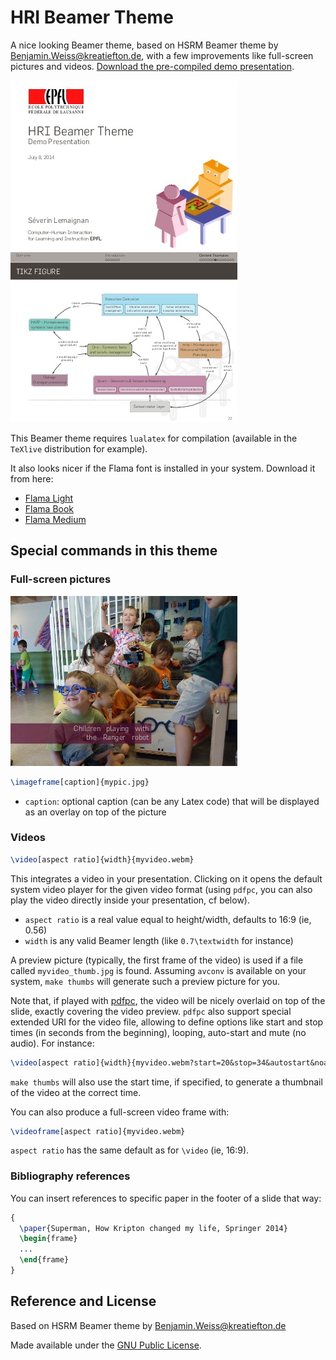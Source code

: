 HRI Beamer Theme
================

A nice looking Beamer theme, based on HSRM Beamer theme by
[Benjamin.Weiss@kreatiefton.de](mailto:Benjamin.Weiss@kreatiefton.de), with a
few improvements like full-screen pictures and videos. [Download the
pre-compiled demo presentation](presentation.pdf).

![Title page](doc/ex1.jpg)
![TikZ figure](doc/ex3.jpg)


This Beamer theme requires `lualatex` for compilation (available in the `TeXlive` distribution for example).

It also looks nicer if the Flama font is installed in your system. Download it from here: 
- [Flama Light](http://fontpark.net/en/font/flamalight)
- [Flama Book](http://fontpark.net/en/font/flamabook)
- [Flama Medium](http://fontpark.net/en/font/flamamedium)

Special commands in this theme
------------------------------

### Full-screen pictures

![Full page picture, with optional caption](doc/ex2.jpg)

```latex
\imageframe[caption]{mypic.jpg}
```

- `caption`: optional caption (can be any Latex code) that will be displayed as
  an overlay on top of the picture

### Videos

```latex
\video[aspect ratio]{width}{myvideo.webm}
```

This integrates a video in your presentation. Clicking on it opens the default
system video player for the given video format (using `pdfpc`, you can also
play the video directly inside your presentation, cf below).

- `aspect ratio` is a real value equal to height/width, defaults to 16:9 (ie,
  0.56)
- `width` is any valid Beamer length (like `0.7\textwidth` for instance)

A preview picture (typically, the first frame of the video) is used if a file
called `myvideo_thumb.jpg` is found. Assuming `avconv` is available on your
system, `make thumbs` will generate such a preview picture for you.

Note that, if played with [pdfpc](https://github.com/severin-lemaignan/pdfpc),
the video will be nicely overlaid on top of the slide, exactly covering the
video preview. `pdfpc` also support special extended URI for the video file,
allowing to define options like start and stop times (in seconds from the
beginning), looping, auto-start and mute (no audio). For instance:

```latex
\video[aspect ratio]{width}{myvideo.webm?start=20&stop=34&autostart&noaudio&loop}
```

`make thumbs` will also use the start time, if specified, to generate a
thumbnail of the video at the correct time.


You can also produce a full-screen video frame with:

```latex
\videoframe[aspect ratio]{myvideo.webm}
```

`aspect ratio` has the same default as for `\video` (ie, 16:9).

### Bibliography references

You can insert references to specific paper in the footer of a slide that way:

```latex
{
  \paper{Superman, How Kripton changed my life, Springer 2014}
  \begin{frame}
  ...
  \end{frame}
}
```


Reference and License
---------------------

Based on HSRM Beamer theme by [Benjamin.Weiss@kreatiefton.de](mailto:Benjamin.Weiss@kreatiefton.de)

Made available under the [GNU Public License](http://www.gnu.org/licenses/gpl-3.0.en.html).

